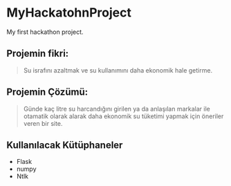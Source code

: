 # MyHackatohnProject
My first hackathon project.

## Projemin fikri:
>  Su israfını azaltmak ve su kullanımını daha ekonomik hale getirme.

## Projemin Çözümü:
>  Günde kaç litre su harcandığını girilen ya da anlaşılan markalar ile otamatik olarak alarak daha ekonomik su tüketimi yapmak için öneriler veren bir site.

## Kullanılacak Kütüphaneler
- Flask
- numpy
- Ntlk